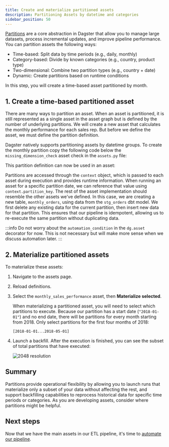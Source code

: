 ```yaml
---
title: Create and materialize partitioned assets
description: Partitioning Assets by datetime and categories
sidebar_position: 50
---
```


[Partitions](/guides/build/partitions-and-backfills/partitioning-assets) are a core abstraction in Dagster that allow you to manage large datasets, process incremental updates, and improve pipeline performance. You can partition assets the following ways:

- Time-based: Split data by time periods (e.g., daily, monthly)
- Category-based: Divide by known categories (e.g., country, product type)
- Two-dimensional: Combine two partition types (e.g., country + date)
- Dynamic: Create partitions based on runtime conditions

In this step, you will create a time-based asset partitioned by month.

## 1. Create a time-based partitioned asset

There are many ways to partition an asset. When an asset is partitioned, it is still represented as a single asset in the asset graph but is defined by the number of underlying partitions. We will create a new asset that calculates the monthly performance for each sales rep. But before we define the asset, we must define the partition definition.

Dagster natively supports partitioning assets by datetime groups. To create the monthly partition copy the following code below the `missing_dimension_check` asset check in the `assets.py` file:

<CodeExample
  path="docs_snippets/docs_snippets/guides/tutorials/etl_tutorial/src/etl_tutorial/defs/assets.py"
  language="python"
  startAfter="start_monthly_partition"
  endBefore="end_monthly_partition"
  title="src/etl_tutorial/defs/assets.py"
/>

This partition definition can now be used in an asset:

<CodeExample
  path="docs_snippets/docs_snippets/guides/tutorials/etl_tutorial/src/etl_tutorial/defs/assets.py"
  language="python"
  startAfter="start_monthly_sales_performance_asset"
  endBefore="end_monthly_sales_performance_asset"
  title="src/etl_tutorial/defs/assets.py"
/>

Partitions are accessed through the `context` object, which is passed to each asset during execution and provides runtime information. When running an asset for a specific partition date, we can reference that value using `context.partition_key`. The rest of the asset implementation should resemble the other assets we've defined. In this case, we are creating a new table, `monthly_orders`, using data from the `stg_orders` dbt model. We first delete any existing data for the current partition, then insert new data for that partition. This ensures that our pipeline is idempotent, allowing us to re-execute the same partition without duplicating data.

:::info
Do not worry about the `automation_condition` in the `dg.asset` decorator for now. This is not necessary but will make more sense when we discuss automation later.
:::

## 2. Materialize partitioned assets

To materialize these assets:

1. Navigate to the assets page.
2. Reload definitions.
3. Select the `monthly_sales_performance` asset, then **Materialize selected**.

   When materializing a partitioned asset, you will need to select which partitions to execute. Because our partition has a start date (`"2018-01-01"`) and no end date, there will be partitions for every month starting from 2018. Only select partitions for the first four months of 2018:

   ```
   [2018-01-01...2018-05-01]
   ```

4. Launch a backfill. After the execution is finished, you can see the subset of total partitions that have executed:

   ![2048 resolution](/images/tutorial/etl-tutorial/asset-partition-execution.png)

## Summary

Partitions provide operational flexibility by allowing you to launch runs that materialize only a subset of your data without affecting the rest, and support backfilling capabilities to reprocess historical data for specific time periods or categories. As you are developing assets, consider where partitions might be helpful.

## Next steps

Now that we have the main assets in our ETL pipeline, it's time to [automate our pipeline](/etl-pipeline-tutorial/automate-your-pipeline).

